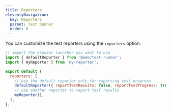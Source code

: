 ```yaml
---
title: Reporters
eleventyNavigation:
  key: Reporters
  parent: Test Runner
  order: 8
---
```


You can customize the test reporters using the `reporters` option.

```js
// import the browser launcher you want to use
import { defaultReporter } from '@web/test-runner';
import { myReporter } from 'my-reporter';

export default {
  reporters: [
    // use the default reporter only for reporting test progress
    defaultReporter({ reportTestResults: false, reportTestProgress: true }),
    // use another reporter to report test results
    myReporter(),
  ],
};
```
